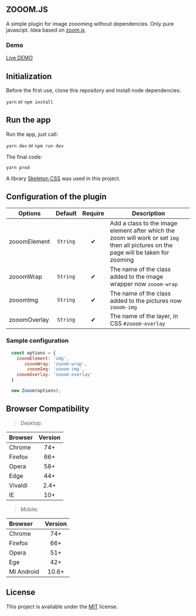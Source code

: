 ## ZOOOM.JS
A simple plugin for image zoooming without dependencies. Only pure javascipt. 
Idea based on [zoom.js](https://github.com/fat/zoom.js)

### Demo

[Live DEMO](https://tomik23.github.io/zooom.js/)

## Initialization
Before the first use, clone this repository and install node dependencies:

```yarn``` or ```npm install```

## Run the app
Run the app, just call:

```yarn dev``` or ```npm run dev```

The final code:

```yarn prod```

A library [Skeleton CSS](https://github.com/dhg/Skeleton) was used in this project.

## Configuration of the plugin

Options | Default | Require | Description
---- | :-------: | :--------: | -----------
zooomElement | `String` | ✔ | Add a class to the image element after which the zoom will work or set `img` then all pictures on the page will be taken for zooming
zooomWrap | `String` | ✔ | The name of the class added to the image wrapper now `zooom-wrap`
zooomImg | `String` | ✔ | The name of the class added to the pictures now `zooom-img`
zooomOverlay | `String` | ✔ | The name of the layer, in CSS `#zooom-overlay`

### Sample configuration
```javascript
  const options = {
    zooomElement: 'img',
       zooomWrap: 'zooom-wrap',
        zooomImg: 'zooom-img',
    zooomOverlay: 'zooom-overlay'
  }

  new Zooom(options);
```

## Browser Compatibility

>Desktop:

| Browser | Version |
| :---- | :-------: |
| Chrome | 74+ |
| Firefox | 66+ |
| Opera | 58+ |
| Edge | 44+ |
| Vivaldi | 2.4+ |
| IE | 10+ |

>Mobile:

| Browser | Version |
| :---- | :-------: |
| Chrome | 74+ |
| Firefox | 66+ |
| Opera | 51+ |
| Ege | 42+ |
| MI Android | 10.6+ |

## License
This project is available under the [MIT](https://opensource.org/licenses/mit-license.php) license.